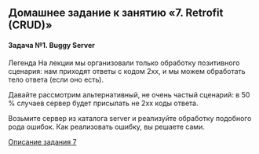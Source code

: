 ## Домашнее задание к занятию «7. Retrofit (CRUD)»

#### Задача №1. Buggy Server

Легенда
На лекции мы организовали только обработку позитивного сценария: нам приходят ответы с кодом 2xx, и мы можем обработать тело ответа (если оно есть).

Давайте рассмотрим альтернативный, не очень частый сценарий: в 50 % случаев сервер будет присылать не 2xx коды ответа.

Возьмите сервер из каталога server и реализуйте обработку подобного рода ошибок. Как реализовать ошибку, вы решаете сами.



[Описание задания 7](https://github.com/netology-code/andin-homeworks/tree/ANDIN-36/07_crud)